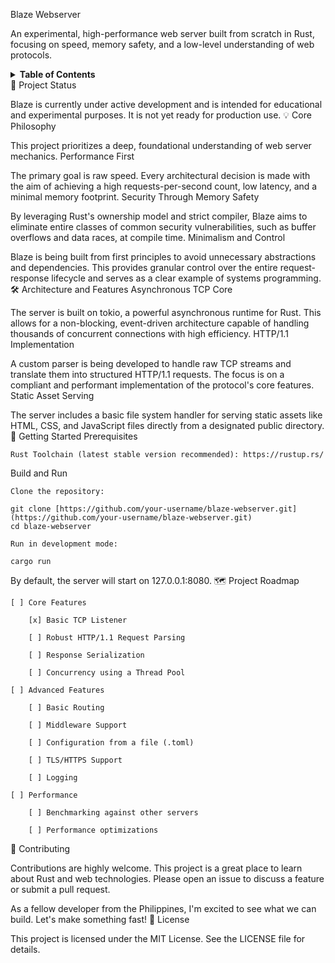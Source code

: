 Blaze Webserver

An experimental, high-performance web server built from scratch in Rust, focusing on speed, memory safety, and a low-level understanding of web protocols.

<details>
<summary><strong>Table of Contents</strong></summary>
<ol>
<li><a href="#-project-status">Project Status</a></li>
<li><a href="#-core-philosophy">Core Philosophy</a></li>
<li><a href="#-architecture-and-features">Architecture and Features</a></li>
<li><a href="#-getting-started">Getting Started</a></li>
<li><a href="#-project-roadmap">Roadmap</a></li>
<li><a href="#-contributing">Contributing</a></li>
<li><a href="#-license">License</a></li>
</ol>
</details>
🚧 Project Status

Blaze is currently under active development and is intended for educational and experimental purposes. It is not yet ready for production use.
💡 Core Philosophy

This project prioritizes a deep, foundational understanding of web server mechanics.
Performance First

The primary goal is raw speed. Every architectural decision is made with the aim of achieving a high requests-per-second count, low latency, and a minimal memory footprint.
Security Through Memory Safety

By leveraging Rust's ownership model and strict compiler, Blaze aims to eliminate entire classes of common security vulnerabilities, such as buffer overflows and data races, at compile time.
Minimalism and Control

Blaze is being built from first principles to avoid unnecessary abstractions and dependencies. This provides granular control over the entire request-response lifecycle and serves as a clear example of systems programming.
🛠️ Architecture and Features
Asynchronous TCP Core

The server is built on tokio, a powerful asynchronous runtime for Rust. This allows for a non-blocking, event-driven architecture capable of handling thousands of concurrent connections with high efficiency.
HTTP/1.1 Implementation

A custom parser is being developed to handle raw TCP streams and translate them into structured HTTP/1.1 requests. The focus is on a compliant and performant implementation of the protocol's core features.
Static Asset Serving

The server includes a basic file system handler for serving static assets like HTML, CSS, and JavaScript files directly from a designated public directory.
🚀 Getting Started
Prerequisites

    Rust Toolchain (latest stable version recommended): https://rustup.rs/

Build and Run

    Clone the repository:

    git clone [https://github.com/your-username/blaze-webserver.git](https://github.com/your-username/blaze-webserver.git)
    cd blaze-webserver

    Run in development mode:

    cargo run

By default, the server will start on 127.0.0.1:8080.
🗺️ Project Roadmap

    [ ] Core Features

        [x] Basic TCP Listener

        [ ] Robust HTTP/1.1 Request Parsing

        [ ] Response Serialization

        [ ] Concurrency using a Thread Pool

    [ ] Advanced Features

        [ ] Basic Routing

        [ ] Middleware Support

        [ ] Configuration from a file (.toml)

        [ ] TLS/HTTPS Support

        [ ] Logging

    [ ] Performance

        [ ] Benchmarking against other servers

        [ ] Performance optimizations

🤝 Contributing

Contributions are highly welcome. This project is a great place to learn about Rust and web technologies. Please open an issue to discuss a feature or submit a pull request.

As a fellow developer from the Philippines, I'm excited to see what we can build. Let's make something fast!
📜 License

This project is licensed under the MIT License. See the LICENSE file for details.
